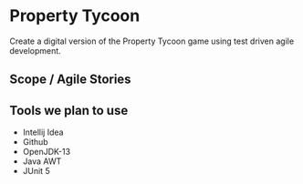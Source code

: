 # Property Tycoon
Create a digital version of the Property Tycoon game using test driven agile development.

## Scope / Agile Stories



## Tools we plan to use

- Intellij Idea
- Github
- OpenJDK-13
- Java AWT
- JUnit 5
